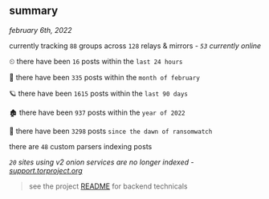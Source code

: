 
## summary
_february 6th, 2022_

currently tracking `88` groups across `128` relays & mirrors - _`53` currently online_

⏲ there have been `16` posts within the `last 24 hours`

🦈 there have been `335` posts within the `month of february`

🪐 there have been `1615` posts within the `last 90 days`

🏚 there have been `937` posts within the `year of 2022`

🦕 there have been `3298` posts `since the dawn of ransomwatch`

there are `48` custom parsers indexing posts

_`20` sites using v2 onion services are no longer indexed - [support.torproject.org](https://support.torproject.org/onionservices/v2-deprecation/)_

> see the project [README](https://github.com/thetanz/ransomwatch#ransomwatch--) for backend technicals
